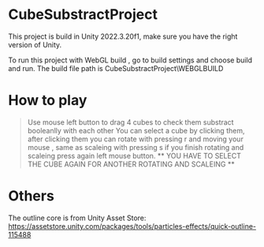 # CubeSubstractProject

This project is build in Unity 2022.3.20f1, make sure you have the right version of Unity.

To run this project with WebGL build , go to build settings and choose build and run. 
The build file path is CubeSubstractProject\WEBGLBUILD

# How to play
> Use mouse left button to drag 4 cubes to check them substract booleanlly with each other
> You can select a cube by clicking them, after clicking them you can rotate  with pressing r and moving your mouse , same as scaleing with pressing s
  if you finish rotating and scaleing press again left mouse button. 
  ** YOU HAVE TO SELECT THE CUBE AGAIN FOR ANOTHER ROTATING AND SCALEING **

# Others
The outline core is from Unity Asset Store:
https://assetstore.unity.com/packages/tools/particles-effects/quick-outline-115488